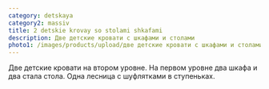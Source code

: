 ```yaml
---
category: detskaya
category2: massiv
title: 2 detskie krovay so stolami shkafami
description: Две детские кровати с шкафами и столами
photo1: /images/products/upload/две детские кровати с шкафами и столами.jpg
---
```

Две детские кровати на втором уровне. На первом уровне два шкафа и два стала стола. Одна лесница с шуфлятками в ступеньках.
